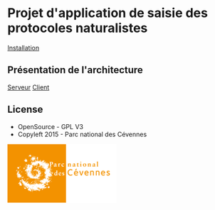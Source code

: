 Projet d'application de saisie des protocoles naturalistes
==========================================================


[Installation](install.md)


Présentation de l'architecture
-------------
[Serveur](serveur)
[Client](client)



License
-------

* OpenSource - GPL V3
* Copyleft 2015 - Parc national des Cévennes

![logo-pnc](docs/img/logo_pnc_orange.png)

